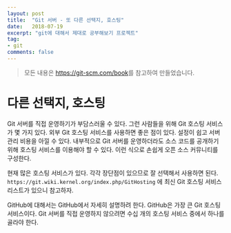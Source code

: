 ```yaml
---
layout: post
title:  "Git 서버 - 또 다른 선택지, 호스팅"
date:   2018-07-19
excerpt: "git에 대해서 제대로 공부해보기 프로젝트"
tag:
- git
comments: false
---
```


> 모든 내용은 <https://git-scm.com/book>를 참고하여 만들었습니다.

# **다른 선택지, 호스팅**

Git 서버를 직접 운영하기가 부담스러울 수 있다. 그런 사람들을 위해 Git 호스팅 서비스가 몇 가지 있다. 외부 Git 호스팅 서비스를 사용하면 좋은 점이 있다. 설정이 쉽고 서버 관리 비용을 아낄 수 있다. 내부적으로 Git 서버를 운영하더라도 소스 코드를 공개하기 위해 호스팅 서비스를 이용해야 할 수 있다. 이런 식으로 손쉽게 오픈 소스 커뮤니티를 구성한다.

현재 많은 호스팅 서비스가 있다. 각각 장단점이 있으므로 잘 선택해서 사용하면 된다. `https://git.wiki.kernel.org/index.php/GitHosting` 에 최신 Git 호스팅 서비스 리스트가 있으니 참고하자.

GitHub에 대해서는 GitHub에서 자세히 설명하려 한다. GitHub은 가장 큰 Git 호스팅 서비스이다. Git 서버를 직접 운영하지 않으려면 수십 개의 호스팅 서비스 중에서 하나를 골라야 한다.